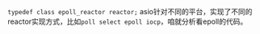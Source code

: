 ` typedef class epoll_reactor reactor; `
asio针对不同的平台，实现了不同的reactor实现方式，比如` poll select epoll iocp `，咱就分析看epoll的代码。

```
```

